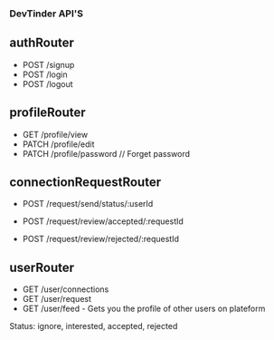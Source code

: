 ### DevTinder API'S

## authRouter
- POST /signup
- POST /login
- POST /logout

## profileRouter
- GET /profile/view
- PATCH /profile/edit
- PATCH /profile/password // Forget password

## connectionRequestRouter
<!-- - POST /request/send/interested/:userId
- POST /request/send/ignore/:userId -->
- POST /request/send/status/:userId

- POST /request/review/accepted/:requestId
- POST /request/review/rejected/:requestId

## userRouter
- GET /user/connections
- GET /user/request
- GET /user/feed - Gets you the profile of other users on plateform


Status: ignore, interested, accepted, rejected